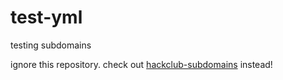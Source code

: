 # test-yml
testing subdomains

ignore this repository. check out [hackclub-subdomains](https://github.com/MatthewStanciu/hackclub-subdomains) instead!
